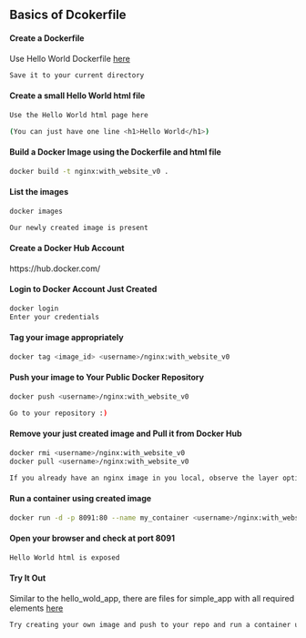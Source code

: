 <p align="center">
<h2> Basics of Dcokerfile </h2>
</p>

#### Create a Dockerfile

Use Hello World Dockerfile [here](hello_world_app/Dockerfile)
```bash
Save it to your current directory
```

#### Create a small Hello World html file
```bash
Use the Hello World html page here

(You can just have one line <h1>Hello World</h1>)
```

#### Build a Docker Image using the Dockerfile and html file
```bash
docker build -t nginx:with_website_v0 .
```

#### List the images
```bash
docker images

Our newly created image is present
```

#### Create a Docker Hub Account
<link>https://hub.docker.com/</link>

#### Login to Docker Account Just Created
```bash
docker login
Enter your credentials
```

#### Tag your image appropriately
```bash
docker tag <image_id> <username>/nginx:with_website_v0
```

#### Push your image to Your Public Docker Repository
```bash
docker push <username>/nginx:with_website_v0

Go to your repository :)
```

#### Remove your just created image and Pull it from Docker Hub
```bash
docker rmi <username>/nginx:with_website_v0
docker pull <username>/nginx:with_website_v0

If you already have an nginx image in you local, observe the layer optimization which we learnt in previous section
```

#### Run a container using created image
```bash
docker run -d -p 8091:80 --name my_container <username>/nginx:with_website_v0
```

#### Open your browser and check at port 8091
```bash
Hello World html is exposed
```

#### Try It Out
Similar to the hello_wold_app, there are files for simple_app with all required elements [here](simple_app/)

```bash
Try creating your own image and push to your repo and run a container using it and expose a port and check what is shows !!!
```
